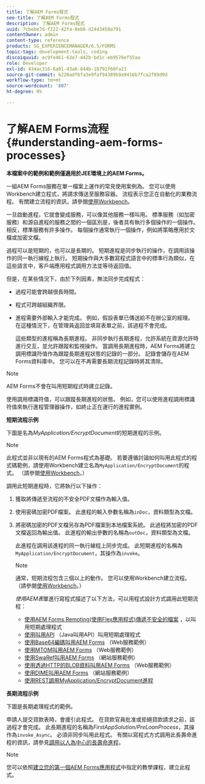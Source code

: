 ```yaml
---
title: 了解AEM Forms程式
seo-title: 了解AEM Forms程式
description: 了解AEM Forms程式
uuid: 7cbebe7d-f222-42fa-8eb6-d2443458a791
contentOwner: admin
content-type: reference
products: SG_EXPERIENCEMANAGER/6.5/FORMS
topic-tags: development-tools, coding
discoiquuid: ac9fe461-63e7-442b-bd1c-eb9576ef55aa
role: Developer
exl-id: 434ac316-8a01-43a6-844b-1b792f60fa21
source-git-commit: b220adf6fa3e9faf94389b9a9416b7fca2f89d9d
workflow-type: tm+mt
source-wordcount: '807'
ht-degree: 0%

---
```


# 了解AEM Forms流程{#understanding-aem-forms-processes}

**本檔案中的範例和範例僅適用於JEE環境上的AEM Forms。**

一組AEM Forms服務在單一檔案上運作的常見使用案例為。 您可以使用Workbench建立程式，將請求傳送至服務容器。 流程表示您正在自動化的業務流程。 有關建立流程的資訊，請參閱[使用Workbench](https://www.adobe.com/go/learn_aemforms_workbench_63)。

一旦啟動進程，它就會變成服務，可以像其他服務一樣叫用。 標準服務（如加密服務）和源自進程的服務之間的一個區別是，後者具有執行多個操作的一個操作。 相反，標準服務有許多操作。 每個操作通常執行一個操作，例如將策略應用於文檔或加密文檔。

過程可以是短期的，也可以是長期的。 短期進程是同步執行的操作，在調用該操作的同一執行線程上執行。 短期操作與大多數寫程式語言中的標準行為類似，在這些語言中，客戶端應用程式調用方法並等待返回值。

但是，在某些情況下，由於下列因素，無法同步完成程式：

* 過程可能會跨越很長時間。
* 程式可跨越組織界限。
* 進程需要外部輸入才能完成。 例如，假設表單已傳送給不在辦公室的經理。 在這種情況下，在管理員返回並填寫表單之前，該過程不會完成。

   這些類型的進程稱為長期進程。 非同步執行長期進程，允許系統在資源允許時進行交互，並允許跟蹤和監視操作。 當調用長期進程時，AEM Forms將建立調用標識符值作為跟蹤長期進程狀態的記錄的一部分。 記錄會儲存在AEM Forms資料庫中。 您可以在不再需要長期流程記錄時將其清除。

>[!NOTE]
>
>AEM Forms不會在叫用短期程式時建立記錄。

使用調用標識符值，可以跟蹤長期進程的狀態。 例如，您可以使用進程調用標識符值來執行進程管理器操作，如終止正在運行的進程實例。

**短期流程示例**

下圖是名為&#x200B;*MyApplication/EncryptDocument*&#x200B;的短期進程的示例。

>[!NOTE]
>
>此程式並非以現有的AEM Forms程式為基礎。 若要遵循討論如何叫用此程式的程式碼範例，請使用Workbench建立名為`MyApplication/EncryptDocument`的程式。 （請參閱[使用Workbench](https://www.adobe.com/go/learn_aemforms_workbench_63)。）

調用此短期進程時，它將執行以下操作：

1. 獲取將傳遞至流程的不安全PDF文檔作為輸入值。
1. 使用密碼加密PDF檔案。 此進程的輸入參數名稱為`inDoc`，資料類型為文檔。
1. 將密碼加密的PDF文檔另存為PDF檔案到本地檔案系統。 此過程將加密的PDF文檔返回為輸出值。 此進程的輸出參數的名稱為`outDoc`，資料類型為文檔。

   此進程在調用該進程的同一執行線程上同步完成。 此短期進程的名稱為`MyApplication/EncryptDocument`，其操作為`invoke`。

   >[!NOTE]
   >
   >通常，短期流程包含三個以上的動作。 您可以使用Workbench建立流程。 （請參閱[使用Workbench](https://www.adobe.com/go/learn_aemforms_workbench_63)。）

   *使用AEM表*&#x200B;單進行寫程式描述了以下方法，可以用程式設計方式調用此短期流程：

   * [使用AEM Forms Remoting(使用Flex應用程式)傳遞不安全的檔案](/help/forms/developing/invoking-aem-forms-using-remoting.md#invoking-a-short-lived-process-by-passing-an-unsecure-document-using-remoting) ，以叫用短期處理程式
   * [使用叫用API](/help/forms/developing/invoking-aem-forms-using-java.md#invoking-a-short-lived-process-using-the-invocation-api) （Java叫用API）叫用短期處理程式
   * [使用Base64編碼叫用AEM Forms](/help/forms/developing/invoking-aem-forms-using-web.md#invoking-aem-forms-using-base64-encoding) （Web服務範例）
   * [使用MTOM叫用AEM Forms](/help/forms/developing/invoking-aem-forms-using-web.md#invoking-aem-forms-using-mtom) （Web服務範例）
   * [使用SwaRef叫用AEM Forms](/help/forms/developing/invoking-aem-forms-using-web.md#invoking-aem-forms-using-swaref) （網站服務範例）
   * [使用透過HTTP的BLOB資料叫用AEM Forms](/help/forms/developing/invoking-aem-forms-using-web.md#invoking-aem-forms-using-blob-data-over-http) （Web服務範例）
   * [使用DIME叫用AEM Forms](/help/forms/developing/invoking-aem-forms-using-web.md#invoking-aem-forms-using-dime) （網站服務範例）
   * [使用REST調用MyApplication/EncryptDocument進程](/help/forms/developing/invoking-aem-forms-using-rest.md)

**長期流程示例**

下圖是長期處理程式的範例。

申請人提交貸款表時，會援引此程式。 在貸款官員批准或拒絕貸款請求之前，該過程才會完成。 此長期進程的名稱為&#x200B;*FirstAppSolution/PreLoanProcess*，其操作為`invoke_Async`。 必須非同步叫用此程式。 有關以寫程式方式調用此長壽命進程的資訊，請參見[調用以人為中心的長壽命進程](/help/forms/developing/invoking-human-centric-long-lived.md#invoking-human-centric-long-lived-processes)。

>[!NOTE]
>
>您可以依照[建立您的第一個AEM Forms應用程式](https://www.adobe.com/go/learn_aemforms_firstapp_ds_63)中指定的教學課程，建立此程式。
